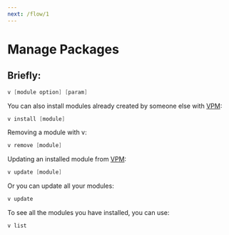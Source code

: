 ```yaml
---
next: /flow/1
---
```

# Manage Packages

## Briefly:

```powershell
v [module option] [param]
```

You can also install modules already created by someone else with [VPM](https://vpm.vlang.io/):
```powershell
v install [module]
```


Removing a module with v:

```powershell
v remove [module]
```

Updating an installed module from [VPM](https://vpm.vlang.io/):

```powershell
v update [module]
```

Or you can update all your modules:
```powershell
v update
```

To see all the modules you have installed, you can use:

```powershell
v list
```
